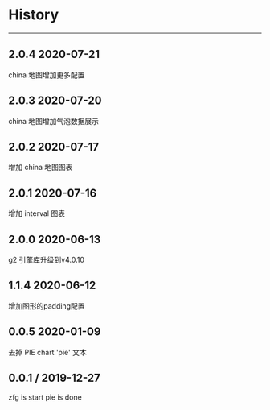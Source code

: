# History
----

## 2.0.4 2020-07-21
china 地图增加更多配置

## 2.0.3 2020-07-20
china 地图增加气泡数据展示

## 2.0.2 2020-07-17
增加 china 地图图表

## 2.0.1 2020-07-16
增加 interval 图表

## 2.0.0 2020-06-13
g2 引擎库升级到v4.0.10

## 1.1.4 2020-06-12
增加图形的padding配置

## 0.0.5 2020-01-09
去掉 PIE chart 'pie' 文本

## 0.0.1 / 2019-12-27

zfg is start
pie is done
